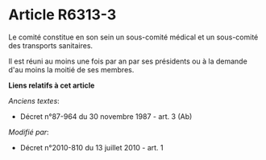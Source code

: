 # Article R6313-3

Le comité constitue en son sein un sous-comité médical et un sous-comité des transports sanitaires.

Il est réuni au moins une fois par an par ses présidents ou à la demande d'au moins la moitié de ses membres.

**Liens relatifs à cet article**

_Anciens textes_:

  - Décret n°87-964 du 30 novembre 1987 - art. 3 (Ab)

_Modifié par_:

  - Décret n°2010-810 du 13 juillet 2010 - art. 1
